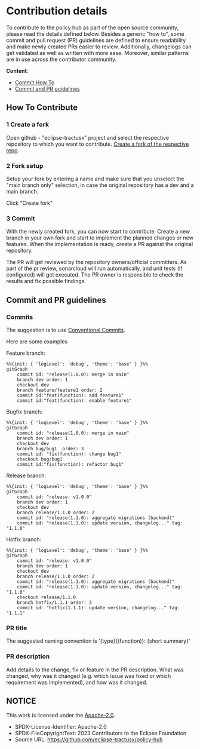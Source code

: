 # Contribution details

To contribute to the policy hub as part of the open source community, please read the details defined below.
Besides a generic "how to", some commit and pull request (PR) guidelines are defined to ensure readability and make newly created PRs easier to review. Additionally, changelogs can get validated as well as written with more ease. Moreover, similar patterns are in use across the contributor community.

**Content**:

- [Commit How To](#how-to-contribute)
- [Commit and PR guidelines](#commit-and-pr-guidelines)

## How To Contribute

### 1 Create a fork

Open github - "eclipse-tractusx" project and select the respective repository to which you want to contribute.
[Create a fork of the respective repo](https://docs.github.com/en/get-started/quickstart/fork-a-repo).

### 2 Fork setup

Setup your fork by entering a name and make sure that you unselect the "main branch only" selection, in case the original repository has a dev and a main branch.

Click "Create fork"

### 3 Commit

With the newly created fork, you can now start to contribute. Create a new branch in your own fork and start to implement the planned changes or new features.
When the implementation is ready, create a PR against the original repository.

The PR will get reviewed by the repository owners/official committers.
As part of the pr review, sonarcloud will run automatically, and unit tests (if configured) will get executed. The PR owner is responsible to check the results and fix possible findings.

## Commit and PR guidelines

### Commits

The suggestion is to use [Conventional Commits](https://www.conventionalcommits.org/en/v1.0.0/).

Here are some examples

Feature branch:

```mermaid
%%{init: { 'logLevel': 'debug', 'theme': 'base' } }%%
gitGraph
    commit id: "release(1.0.0): merge in main"
    branch dev order: 1
    checkout dev
    branch feature/feature1 order: 2
    commit id:"feat(function): add feature1"
    commit id:"feat(function): enable feature1"
```

Bugfix branch:

```mermaid
%%{init: { 'logLevel': 'debug', 'theme': 'base' } }%%
gitGraph
    commit id: "release(1.0.0): merge in main"
    branch dev order: 1
    checkout dev
    branch bug/bug1  order: 3
    commit id: "fix(function): change bug1"
    checkout bug/bug1
    commit id:"fix(function): refactor bug1"
```

Release branch:

```mermaid
%%{init: { 'logLevel': 'debug', 'theme': 'base' } }%%
gitGraph
    commit id: "release: v1.0.0"
    branch dev order: 1
    checkout dev
    branch release/1.1.0 order: 2
    commit id: "release(1.1.0): aggregate migrations (backend)"
    commit id: "release(1.1.0): update version, changelog..." tag: "1.1.0"
```

Hotfix branch:

```mermaid
%%{init: { 'logLevel': 'debug', 'theme': 'base' } }%%
gitGraph
    commit id: "release: v1.0.0"
    branch dev order: 1
    checkout dev
    branch release/1.1.0 order: 2
    commit id: "release(1.1.0): aggregate migrations (backend)"
    commit id: "release(1.1.0): update version, changelog..." tag: "1.1.0"
    checkout release/1.1.0
    branch hotfix/1.1.1 order: 3
    commit id: "hotfix(1.1.1): update version, changelog..." tag: "1.1.1"
```

### PR title

The suggested naming convention is '{type}{(function)}: {short summary}'

### PR description

Add details to the change, fix or feature in the PR description.
What was changed, why was it changed (e.g. which issue was fixed or which requirement was implemented), and how was it changed.

## NOTICE

This work is licensed under the [Apache-2.0](https://www.apache.org/licenses/LICENSE-2.0).

- SPDX-License-Identifier: Apache-2.0
- SPDX-FileCopyrightText: 2023 Contributors to the Eclipse Foundation
- Source URL: https://github.com/eclipse-tractusx/policy-hub
